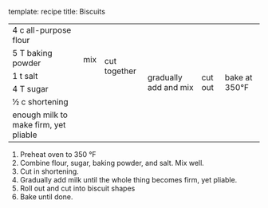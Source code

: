 template: recipe
title: Biscuits

<table>

  <tr>
    <td>4 c all-purpose flour</td>
    <td rowspan="4">mix</td>
    <td rowspan="5">cut together</td>
    <td rowspan="6">gradually add and mix</td>
    <td rowspan="6">cut out</td>
    <td rowspan="6">bake at 350&deg;F</td>
  </tr>
  <tr>
    <td>5 T baking powder</td>
  </tr>
  <tr>
    <td>1 t salt</td>
  </tr>
  <tr>
    <td>4 T sugar</td>
  </tr>
  <tr>
    <td>&#189; c shortening</td>
    <td class="righthide">&nbsp;</td>
  </tr>
  <tr>
    <td>enough milk to make firm, yet pliable</td>
    <td class="righthide" colspan="2">&nbsp;</td>
  </tr>
</table>

<ol>
  <li>Preheat oven to 350 &deg;F
  <li>Combine flour, sugar, baking powder, and salt. Mix well.
  <li>Cut in shortening.
  <li>Gradually add milk until the whole thing becomes firm, yet
    pliable.
  <li>Roll out and cut into biscuit shapes
  <li>Bake until done.
</ol>